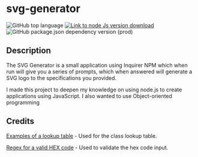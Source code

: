 # svg-generator

![GitHub top language](https://img.shields.io/github/languages/top/JackStockwell/svg-generator)
[![Link to node Js version download](https://img.shields.io/badge/node-v16.18.0-green)](https://nodejs.org/download/release/latest-v16.x/) 
![GitHub package.json dependency version (prod)](https://img.shields.io/github/package-json/dependency-version/JackStockwell/svg-generator/inquirer)

## Description

The SVG Generator is a small application using Inquirer NPM which when run will give you a series of prompts, which when answered will generate a SVG logo to the specifications you provided.

I made this project to deepen my knowledge on using node.js to create applications using JavaScript. I also wanted to use Object-oriented programming 

## Credits

[Examples of a lookup table](https://dev.to/k_penguin_sato/use-lookup-tables-for-cleaning-up-your-js-ts-code-9gk) - Used for the class lookup table.

[Regex for a valid HEX code](https://stackoverflow.com/questions/1636350/how-to-identify-a-given-string-is-hex-color-format) - Used to validate the hex code input.